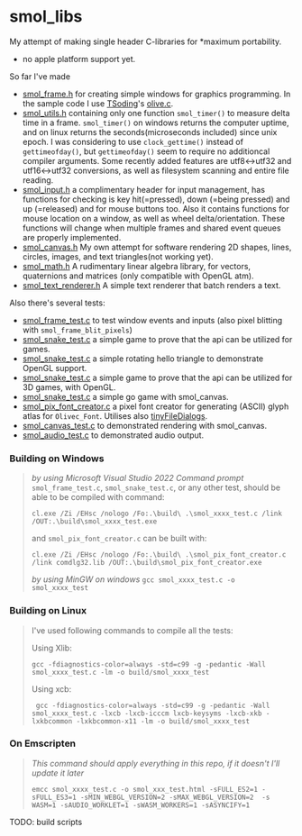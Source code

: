 # smol_libs

My attempt of making single header C-libraries for *maximum portability. 
* no apple platform support yet.

So far I've made 
* [smol_frame.h](https://github.com/MaGetzUb/smol_libs/blob/master/smol_frame.h) for creating simple windows for graphics programming. In the sample code I use [TSoding](https://github.com/tsoding/)'s [olive.c](https://github.com/tsoding/olive.c).
* [smol_utils.h](https://github.com/MaGetzUb/smol_libs/blob/master/smol_utils.h) containing only one function `smol_timer()` to measure delta time in a frame. `smol_timer()` on windows returns the computer uptime, and on linux returns the seconds(microseconds included) since unix epoch. I was considering to use `clock_gettime()` instead of `gettimeofday()`, but `gettimeofday()` seem to require no additioncal compiler arguments. Some recently added features are utf8<->utf32 and utf16<->utf32 conversions, as well as filesystem scanning and entire file reading. 
* [smol_input.h](https://github.com/MaGetzUb/smol_libs/blob/master/smol_input.h) a complimentary header for input management, has functions for checking is key hit(=pressed), down (=being pressed) and up (=released) and for mouse buttons too. Also it contains functions for mouse location on a window, as well as wheel delta/orientation. These functions will change when multiple frames and shared event queues are properly implemented.
* [smol_canvas.h](https://github.com/MaGetzUb/smol_libs/blob/master/smol_canvas.h) My own attempt for software rendering 2D shapes, lines, circles, images, and text triangles(not working yet).
* [smol_math.h](https://github.com/MaGetzUb/smol_libs/blob/master/smol_math.h) A rudimentary linear algebra library, for vectors, quaternions and  matrices (only compatible with OpenGL atm).
* [smol_text_renderer.h](https://github.com/MaGetzUb/smol_libs/blob/master/smol_text_renderer.h) A simple text renderer that batch renders a text. 

Also there's several tests: 
* [smol_frame_test.c](https://github.com/MaGetzUb/smol_libs/blob/master/smol_frame_test.c) to test window events and inputs (also pixel blitting with `smol_frame_blit_pixels`)
* [smol_snake_test.c](https://github.com/MaGetzUb/smol_libs/blob/master/smol_snake_test.c) a simple game to prove that the api can be utilized for games.
* [smol_snake_test.c](https://github.com/MaGetzUb/smol_libs/blob/master/smol_gl_test.c) a simple rotating hello triangle to demonstrate OpenGL support.
* [smol_snake_test.c](https://github.com/MaGetzUb/smol_libs/blob/master/smol_snake3d_test.c) a simple game to prove that the api can be utilized for 3D games, with OpenGL.
* [smol_snake_test.c](https://github.com/MaGetzUb/smol_libs/blob/master/smol_go_test.c) a simple go game with smol_canvas.
* [smol_pix_font_creator.c](https://github.com/MaGetzUb/smol_libs/blob/master/smol_pix_font_creator.c) a pixel font creator for generating (ASCII) glyph atlas for `Olivec_Font`. Utilises also [tinyFileDialogs](https://sourceforge.net/projects/tinyfiledialogs/).
* [smol_canvas_test.c](https://github.com/MaGetzUb/smol_libs/blob/master/smol_canvas_test.c) to demonstrated rendering with smol_canvas. 
* [smol_audio_test.c](https://github.com/MaGetzUb/smol_libs/blob/master/smol_audio_test.c) to demonstrated audio output. 

### Building on Windows
> _by using Microsoft Visual Studio 2022 Command prompt_
> `smol_frame_test.c`, `smol_snake_test.c`, or any other test, should be able to be compiled with command: 
> ```
> cl.exe /Zi /EHsc /nologo /Fo:.\build\ .\smol_xxxx_test.c /link /OUT:.\build\smol_xxxx_test.exe
> ```
> and `smol_pix_font_creator.c` can be built with:
> ```
> cl.exe /Zi /EHsc /nologo /Fo:.\build\ .\smol_pix_font_creator.c /link comdlg32.lib /OUT:.\build\smol_pix_font_creator.exe
> ```
>
> _by using MinGW on windows_
> `gcc smol_xxxx_test.c -o smol_xxxx_test`

### Building on Linux
> I've used following commands to compile all the tests:
>
> Using Xlib:
> ```
> gcc -fdiagnostics-color=always -std=c99 -g -pedantic -Wall smol_xxxx_test.c -lm -o build/smol_xxxx_test
> ```
> 
> Using xcb:
> ```
>  gcc -fdiagnostics-color=always -std=c99 -g -pedantic -Wall smol_xxxx_test.c -lxcb -lxcb-icccm lxcb-keysyms -lxcb-xkb -lxkbcommon -lxkbcommon-x11 -lm -o build/smol_xxxx_test
> ```

### On Emscripten
> _This command should apply everything in this repo, if it doesn't I'll update it later_
> ```
> emcc smol_xxxx_test.c -o smol_xxx_test.html -sFULL_ES2=1 -sFULL_ES3=1 -sMIN_WEBGL_VERSION=2 -sMAX_WEBGL_VERSION=2  -s WASM=1 -sAUDIO_WORKLET=1 -sWASM_WORKERS=1 -sASYNCIFY=1 
> ```

TODO: build scripts
